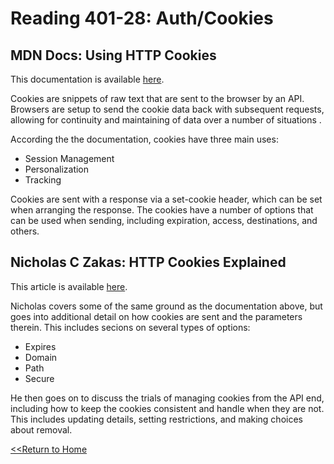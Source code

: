 # Reading 401-28: Auth/Cookies

## MDN Docs: Using HTTP Cookies
This documentation is available [here](https://developer.mozilla.org/en-US/docs/Web/HTTP/Cookies).

Cookies are snippets of raw text that are sent to the browser by an API. Browsers are setup to send the cookie data back with subsequent requests, allowing for continuity and maintaining of data over a number of situations .

According the the documentation, cookies have three main uses: 

- Session Management
- Personalization
- Tracking

Cookies are sent with a response via a set-cookie header, which can be set when arranging the response. The cookies have a number of options that can be used when sending, including expiration, access, destinations, and others.  

## Nicholas C Zakas: HTTP Cookies Explained
This article is available [here](https://humanwhocodes.com/blog/2009/05/05/http-cookies-explained/).

Nicholas covers some of the same ground as the documentation above, but goes into additional detail on how cookies are sent and the parameters therein. This includes secions on several types of options: 

- Expires
- Domain
- Path
- Secure 

He then goes on to discuss the trials of managing cookies from the API end, including how to keep the cookies consistent and handle when they are not. This includes updating details, setting restrictions, and making choices about removal. 


[<<Return to Home](../README.md)